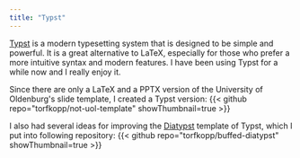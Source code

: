 ```yaml
---
title: "Typst"
---
```


[Typst](https://typst.app/docs/) is a modern typesetting system that is designed to be simple and powerful.
It is a great alternative to LaTeX, especially for those who prefer a more intuitive syntax and modern features.
I have been using Typst for a while now and I really enjoy it.

Since there are only a LaTeX and a PPTX version of the University of Oldenburg's slide template, I created a Typst version:
{{< github repo="torfkopp/not-uol-template" showThumbnail=true >}}

I also had several ideas for improving the [Diatypst](https://typst.app/universe/package/diatypst/) template of Typst, which I put into following repository:
{{< github repo="torfkopp/buffed-diatypst" showThumbnail=true >}}
